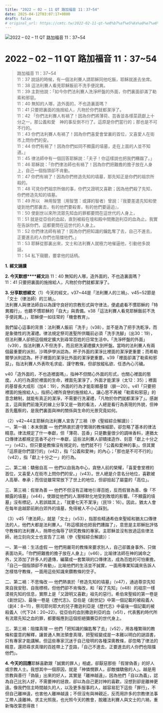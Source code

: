 ```yaml
---
title: "2022 – 02 – 11 QT 路加福音 11：37~54"
date: 2025-04-12T03:07:17+0800
draft: false
# original_url: https://cmtc.tw/2022-02-11-qt-%e8%b7%af%e5%8a%a0%e7%a6%8f%e9%9f%b3-11%ef%bc%9a3754
---
```


![2022 – 02 – 11 QT 路加福音 11：37~54](/images/qt.jpg   "2022 – 02 – 11 QT 路加福音 11：37~54")

# 2022 – 02 – 11 QT 路加福音 11：37~54

> 路加福音 11：37~54  
> 11：37 說話的時候，有一個法利賽人請耶穌同他吃飯，耶穌就進去坐席。  
> 11：38 這法利賽人看見耶穌飯前不洗手便詫異。  
> 11：39 主對他說：「如今你們法利賽人洗淨杯盤的外面，你們裏面卻滿了勒索和邪惡。  
> 11：40 無知的人哪，造外面的，不也造裏面嗎？  
> 11：41 只要把裏面的施捨給人，凡物於你們就都潔淨了。  
> 11：42 「你們法利賽人有禍了！因為你們將薄荷、芸香並各樣菜蔬獻上十分之一，那公義和愛　神的事反倒不行了。這原是你們當行的；那也是不可不行的。  
> 11：43 你們法利賽人有禍了！因為你們喜愛會堂裏的首位，又喜愛人在街市上問你們的安。  
> 11：44 你們有禍了！因為你們如同不顯露的墳墓，走在上面的人並不知道。」  
> 11：45 律法師中有一個回答耶穌說：「夫子！你這樣說也把我們糟蹋了。」  
> 11：46 耶穌說：「你們律法師也有禍了！因為你們把難擔的擔子放在人身上，自己一個指頭卻不肯動。  
> 11：47 你們有禍了！因為你們修造先知的墳墓，那先知正是你們的祖宗所殺的。  
> 11：48 可見你們祖宗所做的事，你們又證明又喜歡；因為他們殺了先知，你們修造先知的墳墓。  
> 11：49 所以　神用智慧（用智慧：或譯的智者）曾說：『我要差遣先知和使徒到他們那裏去，有的他們要殺害，有的他們要逼迫』，  
> 11：50 使創世以來所流眾先知血的罪都要問在這世代的人身上，  
> 11：51 就是從亞伯的血起，直到被殺在壇和殿中間撒迦利亞的血為止。我實在告訴你們，這都要問在這世代的人身上。  
> 11：52 你們律法師有禍了！因為你們把知識的鑰匙奪了去，自己不進去，正要進去的人你們也阻擋他們。」  
> 11：53 耶穌從那裏出來，文士和法利賽人就極力地催逼他，引動他多說話，  
> 11：54 私下窺聽，要拿他的話柄。

**1.** **經文誦讀**

**2. 今天默想****經文**路 11：40 無知的人哪，造外面的，不也造裏面嗎？  
11：41 只要把裏面的施捨給人，凡物於你們就都潔淨了。

**3. 分享默想經文**（1）今天的經文，v37~44是「法利賽人的三禍」、v45~52節是「文士（律法師）的三禍」。  
法利賽人與律法師自以為謹守良好的宗教形式與守律法，便處處看不慣耶穌的「特異獨行」，也聽不慣耶穌的「自大」與責備。v38「這法利賽人看見耶穌飯前不洗手便詫異。」，耶穌便一如往常的「機會教育」。

我們留心這事的背景：法利賽人飯前「洗手」（v38），並不是為了把手洗乾淨，而是象徵性的洗濯禮。律法規定祭司進聖所供職前必須「洗手洗腳」（出30：19），但法利賽人卻把這個規定擴大到尋常百姓的日常生活中。「洗淨杯盤的外面」（v39），指法利賽人不但洗手，而且把洗濯禮擴大到杯盤。當時的法利賽人有兩個最重要的派別，沙瑪伊學派認為，杯子外面的潔淨比裡面的潔淨更重要；而希勒爾學派則認為，杯子裡面的潔淨比外面的潔淨更重要。v39「裡面卻滿了勒索和邪惡」，指法利賽人外表吹毛求疵、謹守教條，但卻放縱私欲、任憑內心污穢。

v40「造外面的，不也造裡面嗎」，指神不但關心外面的形式，也關心裡面的態度。人的行為源於裡面的生命，裡面先潔淨了，外面才能潔淨（太12：35）；裡面的基督長大成形（加4：19），外面的行為才能彰顯基督（腓一20）。v41「只要把裡面的施捨給人」，指把心裡所貪戀的施捨給人，讓心思不再被「勒索和邪惡」的意念轄制，就能有真正的潔淨，不需要行洗濯禮，「凡物於你們就都潔淨了」。感謝主，這與我們前幾天的線上分享又是一致的看法，人總是看行為表現的外貌，但神首先鑑察的，是我們裏面與神的關係與生命的光景究竟如何。

（2）v42~44主耶穌向法利賽人宣告了三禍（參《聖經綜合解讀》）：  
一、第一禍：本末倒置 — 他們熱衷於遵守繁瑣的教條細節，卻忽略了基本的律法精意。律法規定了什一奉獻，但「薄荷、芸香」只是數量很少的調味香料，連猶太口傳律法都規定芸香不必什一奉獻，這些法利賽人卻矯揉造作、刻意「獻上十分之一」（v42）。但只要是教條沒有規定的，他們就不行「公義和愛神的事」。但其實「這原是你們當行的」（v42），指「公義和愛神」的內心；「那也是不可不行的」（v42），指「獻上十分之一」的行為。

二、第二禍：驕傲自高 — 他們以自我為中心，貪戀人前的榮耀，「喜愛會堂裡的首位，又喜愛人在街市上問你們的安。」（v43）。世人總是介意名分地位，喜歡被人高舉、奉承；而信徒雖常常放下了世上的地位，但卻撿起了屬靈的「高位」。

三、第三禍：假冒為善 — 他們不但沒有正確地引導百姓，反而假冒為善、像「不顯露的墳墓」（v44），使跟從他們的人潛移默化地受到敗壞的影響。「不顯露的墳墓」沒有標記，人若誤踏其上，「就要七天不潔淨」（民19：16）。因此，猶太人會在每年逾越節前刷白郊外的墳墓，免得被人不小心踩到。

（3）v45「律法師」，就是「文士」（v53），指那些精通希伯來聖經和猶太口傳律法的人，他們大都是法利賽人。「祢這樣說也把我們蹧蹋了」，意思是主耶穌批評恪守教條的法利賽人，捎帶也侮辱了研究教條的專家。主耶穌並沒有放過這些律法師，祂立刻向文士也宣告了三禍（參《聖經綜合解讀》）：

一、第一禍：生活虛假 — 他們用嚴苛的教條來要求別人，自己卻置身事外、只做表面功夫。「你們把難擔的擔子放在人身上」（v46），比喻律法師在神的誡命之外，又添加了許多人的遺傳，編纂成一套繁瑣的口傳律法，成為百姓的可怕重擔。「自己一個指頭卻不肯動」，比喻他們的生活並不誠實，一面用專業知識來告訴人怎樣恪守教條，一面用這些知識來鑽教條的空子。

二、第二禍：不思悔改 — 他們熱衷於「修造先知的墳墓」（v47），通過尊崇先知來自我安慰、自我標榜。但他們卻不肯悔改，和「殺了先知」（v48）的祖宗一樣漠視先知的信息，實際上是「又證明又喜歡」祖先的惡行。希伯來聖經的第一卷是《創世記》、最後一卷是《歷代志》。亞伯是《創世記》中第一個記載的被殺義人（創4：8~11），祭司耶何耶大的兒子撒迦利亞是《歷代志》中最後一個記載的被殺義人（代下24：20~22）。從亞伯的血到撒迦利亞的血（v51），代表舊約時代所有流眾先知之血的罪，都要報應到這個拒絕彌賽亞的世代身上。

三、第三禍：阻擋真理 — 他們「把知識的鑰匙奪了去」（v52），用各種繁瑣的教條和靈意的解釋，讓普通人無法領會真理，把聖經變成是一本難以明白的謎語書，只有專家才能講解。但這些專家沉迷于自己發明的各種深奧教條，卻忽略了律法的精意，還把尋求真理的百姓帶上了歪路，「自己不進去，正要進去的人你們也阻擋他們」。

**4. 今天的回應**耶穌喜歡跟「誠實的罪人」相處，卻厭惡那些「假冒偽善」的好人或宗教人士。我想其中一個原因，就是「神憐憫罪人，卻敵擋驕傲的人」。越是用宗教與善行「偽裝」出來的好人，其實是「離神越遠」，因為他們「自以為義」，認為自己比別人好，不需要神的拯救，卻以為自己更討神的喜歡，沒想到卻是離神更遠。像我們信主時間越久的人，以及更多服事的人，越容易犯下這些「罪行」，不但自己離神遠，也害他人離神越遠；不但沒有與神親近，反而用許多的宗教律法事工帶人遠離神。求主光照我，也光照今天的教會，脫離法利賽人與文士的六禍，重新悔改蒙恩得救！